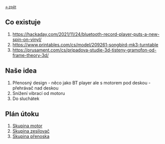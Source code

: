 <sub>[<-zpět](https://github.com/robodilna/gramofon)</sub>
## Co existuje

1. https://hackaday.com/2021/11/24/bluetooth-record-player-puts-a-new-spin-on-vinyl/
2. https://www.printables.com/cs/model/209261-songbird-mk3-turntable
3. https://prusament.com/cs/pripadova-studie-3d-tisteny-gramofon-od-frame-theory-3d/

## Naše idea

1. Přenosný design - něco jako BT player ale s motorem pod deskou - přehrávač nad deskou
3. Snížení vibrací od motoru
4. Do sluchátek

## Plán útoku

1. [Skupina motor](motor.md)
2. [Skupina zesilovač](zesilovac.md)
3. [Skupina přenoska](prenoska.md)
